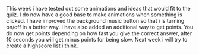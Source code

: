 This week i have tested out some animations and ideas that would fit to the quiz. I do now have a good base to make animations when something is clicked. I have improved the background music button so that i is turning on/off in a better way. I have also added an additional way to get points. You do now get points depending on how fast you give the correct answer, after 10 seconds you will get minus points for being slow. Next week i will try to create a highscore list i think.
